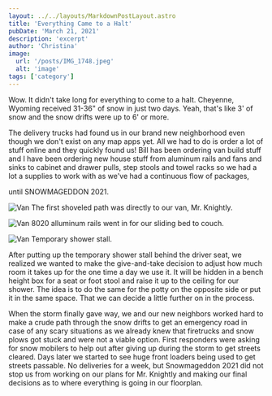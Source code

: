 ```yaml
---
layout: ../../layouts/MarkdownPostLayout.astro
title: 'Everything Came to a Halt'
pubDate: 'March 21, 2021'
description: 'excerpt'
author: 'Christina'
image:
  url: '/posts/IMG_1748.jpeg'
  alt: 'image'
tags: ['category']
---
```


Wow. It didn't take long for everything to come to a halt. Cheyenne, Wyoming received 31-36" of snow in just two days. Yeah, that's like 3' of snow and the snow drifts were up to 6' or more.

The delivery trucks had found us in our brand new neighborhood even though we don't exist on any map apps yet. All we had to do is order a lot of stuff online and they quickly found us! Bill has been ordering van build stuff and I have been ordering new house stuff from aluminum rails and fans and sinks to cabinet and drawer pulls, step stools and towel racks so we had a lot a supplies to work with as we've had a continuous flow of packages,

until SNOWMAGEDDON 2021.

![Van](images/posts/IMG_1654.jpeg)
The first shoveled path was directly to our van, Mr. Knightly.

![Van](images/posts/IMG_1568.jpeg)
8020 alluminum rails went in for our sliding bed to couch.

![Van](images/posts/IMG_1663.jpeg)
Temporary shower stall.

After putting up the temporary shower stall behind the driver seat, we realized we wanted to make the give-and-take decision to adjust how much room it takes up for the one time a day we use it. It will be hidden in a bench height box for a seat or foot stool and raise it up to the ceiling for our shower. The idea is to do the same for the potty on the opposite side or put it in the same space. That we can decide a little further on in the process.

When the storm finally gave way, we and our new neighbors worked hard to make a crude path through the snow drifts to get an emergency road in case of any scary situations as we already knew that firetrucks and snow plows got stuck and were not a viable option. First responders were asking for snow mobilers to help out after giving up during the storm to get streets cleared. Days later we started to see huge front loaders being used to get streets passable. No deliveries for a week, but Snowmageddon 2021 did not stop us from working on our plans for Mr. Knightly and making our final decisions as to where everything is going in our floorplan.
